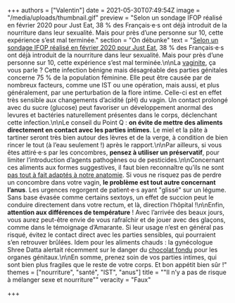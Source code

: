 +++
authors = ["Valentin"]
date = 2021-05-30T07:49:54Z
image = "/media/uploads/thumbnail.gif"
preview = "Selon un sondage IFOP réalisé en février 2020 pour Just Eat, 38&nbsp;% des Français·e·s ont déjà introduit de la nourriture dans leur sexualité. Mais pour près d’une personne sur 10, cette expérience s’est mal terminée."
section = "On débunke"
text = "[Selon un sondage IFOP réalisé en février 2020 pour Just Eat](https://www.20minutes.fr/production/2717135-20200212-food-sexe-plaisirs-partager), 38&nbsp;% des Français·e·s ont déjà introduit de la nourriture dans leur sexualité. Mais pour près d’une personne sur 10, cette expérience s’est mal terminée.\n\nLa [vaginite](https://www.passeportsante.net/fr/Maux/Problemes/Fiche.aspx?doc=vaginite_pm), ça vous parle&nbsp;? Cette infection bénigne mais désagréable des parties génitales concerne 75&nbsp;% de la population féminine. Elle peut être causée par de nombreux facteurs, comme une IST ou une opération, mais aussi, et plus généralement, par une perturbation de la flore intime. Celle-ci est en effet très sensible aux changements d’acidité (pH) du vagin. Un contact prolongé avec du sucre (glucose) peut favoriser un développement anormal des levures et bactéries naturellement présentes dans le corps, déclenchant cette infection.\n\nLe conseil du Point Q&nbsp;: **on évite de mettre des aliments directement en contact avec les parties intimes**. Le miel et la pâte à tartiner seront très bien autour des lèvres et de la verge, à condition de bien rincer le tout (à l’eau seulement&nbsp;!) après le rapport.\n\nPar ailleurs, si vous êtes attiré·e·s par les concombres, **pensez à utiliser un préservatif**, pour limiter l’introduction d’agents pathogènes ou de pesticides.\n\nConcernant ces aliments aux formes suggestives, il faut bien reconnaître qu’ils ne sont [pas tout à fait adaptés à notre anatomie](https://www.passeportsante.net/fr/Actualites/Dossiers/DossierComplexe.aspx?doc=5-accidents-sexuels-communs). Si vous ne risquez pas de perdre un concombre dans votre vagin, **le problème est tout autre concernant l’anus**. Les urgences regorgent de patient·e·s ayant \"glissé\" sur un légume. Sans base évasée comme certains sextoys, un effet de succion peut le conduire directement dans votre rectum, et là, direction l’hôpital&nbsp;!\n\nEnfin, **attention aux différences de température**&nbsp;! Avec l’arrivée des beaux jours, vous aurez peut-être envie de vous rafraîchir et de jouer avec des glaçons, comme dans le témoignage d’Amarante. Si leur usage n’est en général pas risqué, évitez le contact direct avec les parties sensibles, qui pourraient s’en retrouver brûlées. Idem pour les aliments chauds&nbsp;: la gynécologue Shree Datta alertait récemment sur le danger du [chocolat fondu](https://www.businesstelegraph.co.uk/doctor-warns-women-not-to-put-melted-chocolate-inside-their-vagina-during-foreplay/) pour les organes génitaux.\n\nEn somme, prenez soin de vos parties intimes, qui sont bien plus fragiles que le reste de votre corps. Et bon appétit bien sûr&nbsp;!"
themes = ["nourriture", "santé", "IST", "anus"]
title = "\"Il n’y a pas de risque à mélanger sexe et nourriture\""
veracity = "Faux"

+++
